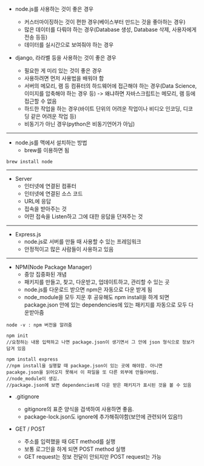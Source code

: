 - node.js를 사용하는 것이 좋은 경우

  - 커스터마이징하는 것이 편한 경우(베이스부터 만드는 것을 좋아하는 경우)
  - 많은 데이터를 다뤄야 하는 경우(Database 생성, Database 삭제, 사용자에게 전송 등등)
  - 데이터를 실시간으로 보여줘야 하는 경우

- django, 라라벨 등을 사용하는 것이 좋은 경우
  - 필요한 게 미리 있는 것이 좋은 경우
  - 사용하려면 먼저 사용법을 배워야 함
  - 서버의 메모리, 램 등 컴퓨터의 하드웨어에 접근해야 하는 경우(Data Science, 이미지를 압축해야 하는 경우 등) -> 왜냐하면 자바스크립트는 메모리, 램 등에 접근할 수 없음
  - 하드한 작업을 하는 경우(바이트 단위의 어려운 작업이나 비디오 인코딩, 디코딩 같은 어려운 작업 등)
  - 비동기가 아닌 경우(python은 비동기언어가 아님)

---

- node.js를 맥에서 설치하는 방법
  - brew를 이용하면 됨

```
brew install node
```

---

- Server
  - 인터넷에 연결된 컴퓨터
  - 인터넷에 연결된 소스 코드
  - URL에 응답
  - 접속을 받아주는 것
  - 어떤 접속을 Listen하고 그에 대한 응답을 던져주는 것

---

- Express.js
  - node.js로 서버를 만들 때 사용할 수 있는 프레임워크
  - 안정적이고 많은 사람들이 사용하고 있음

---

- NPM(Node Package Manager)
  - 중앙 집중화된 개념
  - 패키지를 만들고, 찾고, 다운받고, 업데이트하고, 관리할 수 있는 곳
  - node.js를 다운로드 받으면 npm은 자동으로 다운 받게 됨
  - node_module을 모두 지운 후 공유해도 npm install을 하게 되면 package.json 안에 있는 dependencies에 있는 패키지를 자동으로 모두 다운받아줌

```
node -v : npm 버전을 알려줌

npm init
//요청하는 내용 입력하고 나면 package.json이 생기면서 그 안에 json 형식으로 정보가 담겨 있음

npm install express
//npm install을 실행할 때 package.json이 있는 곳에 해야함. 아니면 pacakge.json을 읽어오지 못해서 이 파일을 또 다른 외부에 만들어버림.
//node_module이 생김.
//package.json에 보면 dependencies에 다운 받은 패키지가 표시된 것을 볼 수 있음
```

- .gitignore

  - gitignore의 표준 양식을 검색하여 사용하면 좋음.
  - package-lock.json도 ignore에 추가해줘야함(보안에 관련되어 있음!!)

- GET / POST
  - 주소를 입력했을 때 GET method를 실행
  - 보통 로그인을 하게 되면 POST method 실행
  - GET request는 정보 전달이 안되지만 POST request는 가능
